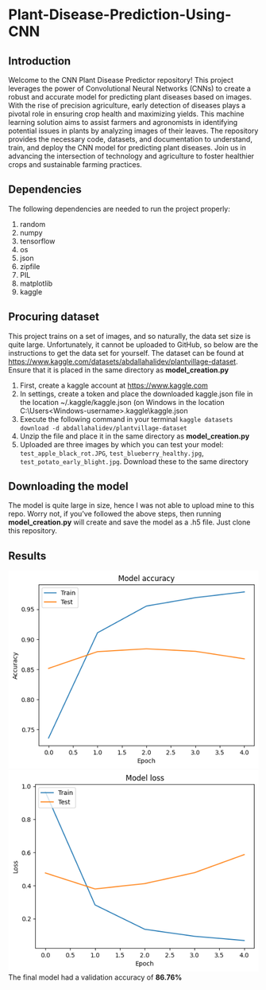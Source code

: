 # Plant-Disease-Prediction-Using-CNN

## Introduction
Welcome to the CNN Plant Disease Predictor repository! This project leverages the power of Convolutional Neural Networks (CNNs) to create a robust and accurate model for predicting plant diseases based on images. With the rise of precision agriculture, early detection of diseases plays a pivotal role in ensuring crop health and maximizing yields. This machine learning solution aims to assist farmers and agronomists in identifying potential issues in plants by analyzing images of their leaves. The repository provides the necessary code, datasets, and documentation to understand, train, and deploy the CNN model for predicting plant diseases. Join us in advancing the intersection of technology and agriculture to foster healthier crops and sustainable farming practices.

## Dependencies
The following dependencies are needed to run the project properly:
1. random
2. numpy
3. tensorflow
4. os
5. json
6. zipfile
7. PIL
8. matplotlib
9. kaggle

## Procuring dataset
This project trains on a set of images, and so naturally, the data set size is quite large. Unfortunately, it cannot be uploaded to GitHub, so below are the instructions to get the data set for yourself. The dataset can be found at https://www.kaggle.com/datasets/abdallahalidev/plantvillage-dataset. Ensure that it is placed in the same directory as **model_creation.py**
1. First, create a kaggle account at https://www.kaggle.com
2. In settings, create a token and place the downloaded kaggle.json file in the location ~/.kaggle/kaggle.json (on Windows in the location C:\Users\<Windows-username>\.kaggle\kaggle.json
3. Execute the following command in your terminal ```kaggle datasets download -d abdallahalidev/plantvillage-dataset```
4. Unzip the file and place it in the same directory as **model_creation.py**
5. Uploaded are three images by which you can test your model: ```test_apple_black_rot.JPG```, ```test_blueberry_healthy.jpg```, ```test_potato_early_blight.jpg```. Download these to the same directory

## Downloading the model
The model is quite large in size, hence I was not able to upload mine to this repo. Worry not, if you've followed the above steps, then running **model_creation.py** will create and save the model as a .h5 file. Just clone this repository.

## Results
![Model Accuracy](model%20accuracy.png)
![Model Loss](model%20loss.png)
The final model had a validation accuracy of **86.76%**
